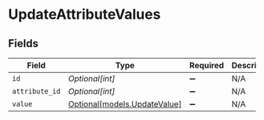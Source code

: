 # UpdateAttributeValues


## Fields

| Field                                                    | Type                                                     | Required                                                 | Description                                              |
| -------------------------------------------------------- | -------------------------------------------------------- | -------------------------------------------------------- | -------------------------------------------------------- |
| `id`                                                     | *Optional[int]*                                          | :heavy_minus_sign:                                       | N/A                                                      |
| `attribute_id`                                           | *Optional[int]*                                          | :heavy_minus_sign:                                       | N/A                                                      |
| `value`                                                  | [Optional[models.UpdateValue]](../models/updatevalue.md) | :heavy_minus_sign:                                       | N/A                                                      |